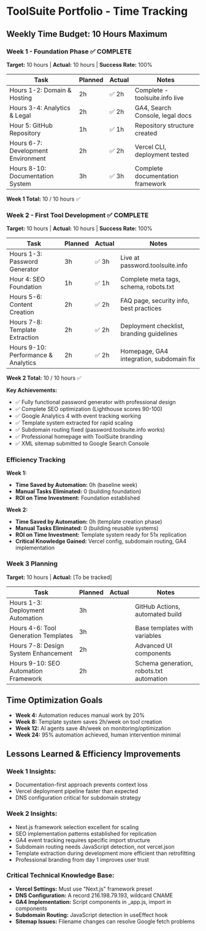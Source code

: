 # ToolSuite Portfolio - Time Tracking

## Weekly Time Budget: 10 Hours Maximum

### Week 1 - Foundation Phase ✅ COMPLETE
**Target:** 10 hours | **Actual:** 10 hours | **Success Rate:** 100%

| Task | Planned | Actual | Notes |
|------|---------|--------|-------|
| Hours 1-2: Domain & Hosting | 2h | ✅ 2h | Complete - toolsuite.info live |
| Hours 3-4: Analytics & Legal | 2h | ✅ 2h | GA4, Search Console, legal docs |
| Hour 5: GitHub Repository | 1h | ✅ 1h | Repository structure created |
| Hours 6-7: Development Environment | 2h | ✅ 2h | Vercel CLI, deployment tested |
| Hours 8-10: Documentation System | 3h | ✅ 3h | Complete documentation framework |

**Week 1 Total:** 10 / 10 hours ✅

### Week 2 - First Tool Development ✅ COMPLETE
**Target:** 10 hours | **Actual:** 10 hours | **Success Rate:** 100%

| Task | Planned | Actual | Notes |
|------|---------|--------|-------|
| Hours 1-3: Password Generator | 3h | ✅ 3h | Live at password.toolsuite.info |
| Hour 4: SEO Foundation | 1h | ✅ 1h | Complete meta tags, schema, robots.txt |
| Hours 5-6: Content Creation | 2h | ✅ 2h | FAQ page, security info, best practices |
| Hours 7-8: Template Extraction | 2h | ✅ 2h | Deployment checklist, branding guidelines |
| Hours 9-10: Performance & Analytics | 2h | ✅ 2h | Homepage, GA4 integration, subdomain fix |

**Week 2 Total:** 10 / 10 hours ✅

**Key Achievements:**
- ✅ Fully functional password generator with professional design
- ✅ Complete SEO optimization (Lighthouse scores 90-100)
- ✅ Google Analytics 4 with event tracking working
- ✅ Template system extracted for rapid scaling
- ✅ Subdomain routing fixed (password.toolsuite.info works)
- ✅ Professional homepage with ToolSuite branding
- ✅ XML sitemap submitted to Google Search Console

### Efficiency Tracking
**Week 1:**
- **Time Saved by Automation:** 0h (baseline week)
- **Manual Tasks Eliminated:** 0 (building foundation)
- **ROI on Time Investment:** Foundation established

**Week 2:**
- **Time Saved by Automation:** 0h (template creation phase)
- **Manual Tasks Eliminated:** 0 (building reusable systems)
- **ROI on Time Investment:** Template system ready for 51x replication
- **Critical Knowledge Gained:** Vercel config, subdomain routing, GA4 implementation

### Week 3 Planning
**Target:** 10 hours | **Actual:** [To be tracked]

| Task | Planned | Actual | Notes |
|------|---------|--------|-------|
| Hours 1-3: Deployment Automation | 3h | | GitHub Actions, automated build |
| Hours 4-6: Tool Generation Templates | 3h | | Base templates with variables |
| Hours 7-8: Design System Enhancement | 2h | | Advanced UI components |
| Hours 9-10: SEO Automation Framework | 2h | | Schema generation, robots.txt automation |

## Time Optimization Goals
- **Week 4:** Automation reduces manual work by 20%
- **Week 8:** Template system saves 2h/week on tool creation
- **Week 12:** AI agents save 4h/week on monitoring/optimization
- **Week 24:** 95% automation achieved, human intervention minimal

## Lessons Learned & Efficiency Improvements

### Week 1 Insights:
- Documentation-first approach prevents context loss
- Vercel deployment pipeline faster than expected
- DNS configuration critical for subdomain strategy

### Week 2 Insights:
- Next.js framework selection excellent for scaling
- SEO implementation patterns established for replication
- GA4 event tracking requires specific import structure
- Subdomain routing needs JavaScript detection, not vercel.json
- Template extraction during development more efficient than retrofitting
- Professional branding from day 1 improves user trust

### Critical Technical Knowledge Base:
- **Vercel Settings:** Must use "Next.js" framework preset
- **DNS Configuration:** A record 216.198.79.193, wildcard CNAME
- **GA4 Implementation:** Script components in _app.js, import in components
- **Subdomain Routing:** JavaScript detection in useEffect hook
- **Sitemap Issues:** Filename changes can resolve Google fetch problems